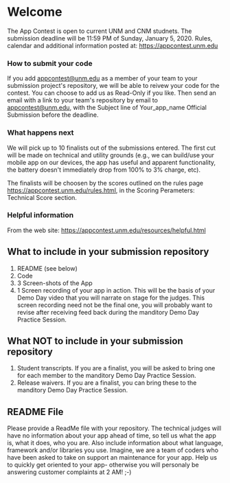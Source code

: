 # Welcome
The App Contest is open to current UNM and CNM studnets. The submission deadline will be 11:59 PM of Sunday, January 5, 2020. Rules, calendar and additional information posted at: https://appcontest.unm.edu

### How to submit your code
If you add appcontest@unm.edu as a member of your team to your submission project's repository, we will be able to reivew your code for the contest. You can choose to add us as Read-Only if you like. Then send an email with a link to your team's repository by email to appcontest@unm.edu, with the Subject line of Your_app_name Official Submission before the deadline.

### What happens next
We will pick up to 10 finalists out of the submissions entered. The first cut will be made on technical and utility grounds (e.g., we can build/use your mobile app on our devices, the app has useful and apparent functionality, the battery doesn't immediately drop from 100% to 3% charge, etc). 

The finalists will be choosen by the scores outlined on the rules page https://appcontest.unm.edu/rules.html, in the Scoring Perameters: Technical Score section.

### Helpful information
From the web site: https://appcontest.unm.edu/resources/helpful.html

## What to include in your submission repository
1. README (see below)
2. Code
3. 3 Screen-shots of the App
4. 1 Screen recording of your app in action. This will be the basis of your Demo Day video that you will narrate on stage for the judges. This screen recording need not be the final one, you will probably want to revise after receiving feed back during the manditory Demo Day Practice Session.

## What NOT to include in your submission repository
1. Student transcripts. If you are a finalist, you will be asked to bring one for each member to the manditory Demo Day Practice Session.
2. Release waivers. If you are a finalist, you can bring these to the manditory Demo Day Practice Session.

## README File
Please provide a ReadMe file with your repository. The technical judges will have no information about your app ahead of time, so tell us what the app is, what it does, who you are. Also include information about what language, framework and/or libraries you use. Imagine, we are a team of coders who have been asked to take on support an maintenance for your app. Help us to quickly get oriented to your app- otherwise you will personaly be answering customer complaints at 2 AM! ;-)
